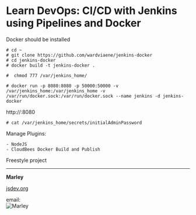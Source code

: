 # Learn DevOps: CI/CD with Jenkins using Pipelines and Docker

Docker should be installed

    # cd ~
    # git clone https://github.com/wardviaene/jenkins-docker
    # cd jenkins-docker
    # docker build -t jenkins-docker .

    #  chmod 777 /var/jenkins_home/

    # docker run -p 8080:8080 -p 50000:50000 -v /var/jenkins_home:/var/jenkins_home -v /var/run/docker.sock:/var/run/docker.sock --name jenkins -d jenkins-docker


http://<host>:8080
    
    # cat /var/jenkins_home/secrets/initialAdminPassword


Manage Plugins:

    - NodeJS
    - CloudBees Docker Build and Publish



Freestyle project



___

**Marley**

<a href="https://jsdev.org">jsdev.org</a>

email:  
![Marley](http://img.fotografii.org/a3333333mail.gif "Marley")
